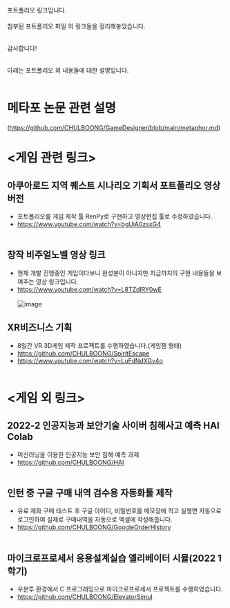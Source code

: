 포트폴리오 링크입니다. <br/><br/>
첨부된 포트폴리오 파일 외 링크들을 정리해놓았습니다. <br/><br/>

감사합니다! <br/><br/>

아래는 포트폴리오 외 내용들에 대한 설명입니다. <br/><br/>

# 메타포 논문 관련 설명
(https://github.com/CHULBOONG/GameDesigner/blob/main/metaphor.md)

# <게임 관련 링크>

## 아쿠아로드 지역 퀘스트 시나리오 기획서 포트폴리오 영상 버전
- 포트폴리오를 게임 제작 툴 RenPy로 구현하고 영상편집 툴로 수정하였습니다.
- https://www.youtube.com/watch?v=bgUiA0zsxG4   <br/><br/>

## 창작 비주얼노벨 영상 링크
- 현재 개발 진행중인 게임이다보니 완성본이 아니지만 지금까지의 구현 내용들을 보여주는 영상 링크입니다.
- https://www.youtube.com/watch?v=L8TZdlRY0wE   <br/><br/>
![image](https://github.com/CHULBOONG/GameDesigner/assets/58451379/87f7ad06-8049-498d-ba66-7c0232f71a9f)


## XR비즈니스 기획
- 8일간 VR 3D게임 제작 프로젝트를 수행하였습니다.(게임잼 형태)
- https://github.com/CHULBOONG/SpiritEscape <br/>
- https://www.youtube.com/watch?v=LuFdNdXGv4o <br/><br/>

# <게임 외 링크>
## 2022-2 인공지능과 보안기술 사이버 침해사고 예측 HAI Colab
 - 머신러닝을 이용한 인공지능 보안 침해 예측 과제
 - https://github.com/CHULBOONG/HAI   <br/><br/>

 
## 인턴 중 구글 구매 내역 검수용 자동화툴 제작
 - 유료 재화 구매 테스트 후 구글 아이디, 비밀번호를 메모장에 적고 실행면 자동으로 로그인하여 실제로 구매내역을 자동으로 엑셀에 작성해줍니다.
 - https://github.com/CHULBOONG/GoogleOrderHistory   <br/><br/>

 
## 마이크로프로세서 응용설계실습 엘리베이터 시뮬(2022 1학기)
 - 우분투 환경에서 C 프로그래밍으로 마이크로프로세서 프로젝트를 수행하였습니다. 
 - https://github.com/CHULBOONG/ElevatorSimul
